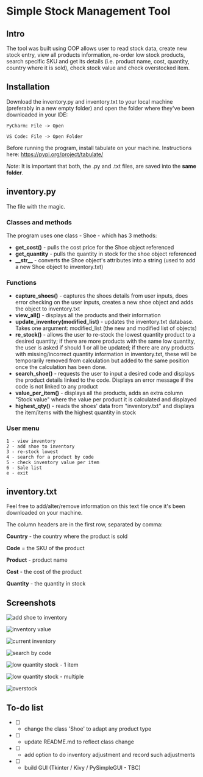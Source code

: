 # Simple Stock Management Tool

## Intro
The tool was built using OOP allows user to read stock data, create new stock entry, view all products information, re-order low stock products, search specific SKU and get its details (i.e. product name, cost, quantity, country where it is sold), check stock value and check overstocked item.

## Installation
Download the inventory.py and inventory.txt to your local machine (preferably in a new empty folder) and open the folder where they've been downloaded in your IDE:

    PyCharm: File -> Open

    VS Code: File -> Open Folder

Before running the program, install tabulate on your machine. Instructions here:
https://pypi.org/project/tabulate/

_Note_: It is important that both, the .py and .txt files, are saved into the __same folder__.

## inventory.py
The file with the magic.

### Classes and methods
The program uses one class - Shoe - which has 3 methods:
* __get_cost()__ - pulls the cost price for the Shoe object referenced
* __get_quantity__ - pulls the quantity in stock for the shoe object referenced
* __\_\_str\_\___ - converts the Shoe object's attributes into a string (used to add a new Shoe object to inventory.txt)

### Functions
* __capture_shoes()__ - captures the shoes details from user inputs, does error checking on the user inputs, creates a new shoe object and adds the object to inventory.txt
* __view_all()__ - displays all the products and their information 
* __update_inventory(modified_list)__ - updates the inventory.txt database. Takes one argument: modified_list (the new and modified list of objects)
* __re_stock()__ - allows the user to re-stock the lowest quantity product to a desired quantity; if there are more products with the same low quantity, the user is asked if should 1 or all be updated; if there are any products with missing/incorrect quantity information in inventory.txt, these will be temporarily removed from calculation but added to the same position once the calculation has been done.
* __search_shoe()__ - requests the user to input a desired code and displays the product details linked to the code. Displays an error message if the code is not linked to any product
* __value_per_item()__ - displays all the products, adds an extra column "Stock value" where the value per product it is calculated and displayed
* __highest_qty()__ - reads the shoes' data from "inventory.txt" and displays the item/items with the highest quantity in stock

### User menu
```
1 - view inventory
2 - add shoe to inventory
3 - re-stock lowest
4 - search for a product by code
5 - check inventory value per item
6 - Sale list
e - exit
```

## inventory.txt
Feel free to add/alter/remove information on this text file once it's been downloaded on your machine.

The column headers are in the first row, separated by comma:

__Country__ - the country where the product is sold

__Code__ = the SKU of the product

__Product__ - product name

__Cost__ - the cost of the product

__Quantity__ - the quantity in stock

## Screenshots
![add shoe to inventory](https://raw.githubusercontent.com/radu-a1091/finalCapstone/master/add.jpg, "add")

![inventory value](https://raw.githubusercontent.com/radu-a1091/finalCapstone/master/inv_value.jpg, "inventory value")

![current inventory](https://raw.githubusercontent.com/radu-a1091/finalCapstone/master/view_all.jpg, "current inventory")

![search by code](https://raw.githubusercontent.com/radu-a1091/finalCapstone/master/search.jpg, "search by code")

![low quantity stock - 1 item](https://raw.githubusercontent.com/radu-a1091/finalCapstone/master/restock_low.jpg, "low quantity stock1")

![low quantity stock - multiple](https://raw.githubusercontent.com/radu-a1091/finalCapstone/master/double_low_stock.jpg, "low quantity2")

![overstock](https://raw.githubusercontent.com/radu-a1091/finalCapstone/master/sale.jpg, "overstock")

## To-do list
* [ ] - change the class 'Shoe' to adapt any product type

* [ ] - update README.md to reflect class change

* [ ] - add option to do inventory adjustment and record such adjustments

* [ ] - build GUI (Tkinter / Kivy / PySimpleGUI - TBC)  




